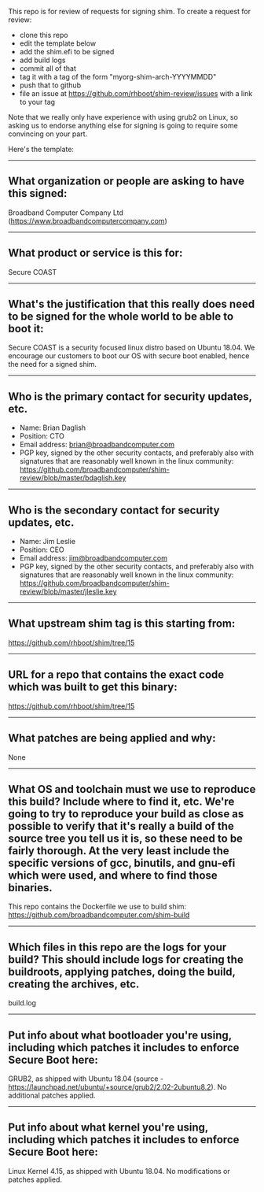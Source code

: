 This repo is for review of requests for signing shim.  To create a request for review:

- clone this repo
- edit the template below
- add the shim.efi to be signed
- add build logs
- commit all of that
- tag it with a tag of the form "myorg-shim-arch-YYYYMMDD"
- push that to github
- file an issue at https://github.com/rhboot/shim-review/issues with a link to your tag

Note that we really only have experience with using grub2 on Linux, so asking
us to endorse anything else for signing is going to require some convincing on
your part.

Here's the template:

-------------------------------------------------------------------------------
What organization or people are asking to have this signed:
-------------------------------------------------------------------------------
Broadband Computer Company Ltd (https://www.broadbandcomputercompany.com)

-------------------------------------------------------------------------------
What product or service is this for:
-------------------------------------------------------------------------------
Secure COAST

-------------------------------------------------------------------------------
What's the justification that this really does need to be signed for the whole world to be able to boot it:
-------------------------------------------------------------------------------
Secure COAST is a security focused linux distro based on Ubuntu 18.04. 
We encourage our customers to boot our OS with secure boot enabled, hence the need for a 
signed shim.

-------------------------------------------------------------------------------
Who is the primary contact for security updates, etc.
-------------------------------------------------------------------------------
- Name: Brian Daglish
- Position: CTO
- Email address: brian@broadbandcomputer.com
- PGP key, signed by the other security contacts, and preferably also with signatures that are reasonably well known in the linux community: https://github.com/broadbandcomputer/shim-review/blob/master/bdaglish.key

-------------------------------------------------------------------------------
Who is the secondary contact for security updates, etc.
-------------------------------------------------------------------------------
- Name: Jim Leslie
- Position: CEO
- Email address: jim@broadbandcomputer.com
- PGP key, signed by the other security contacts, and preferably also with signatures that are reasonably well known in the linux community: https://github.com/broadbandcomputer/shim-review/blob/master/jleslie.key

-------------------------------------------------------------------------------
What upstream shim tag is this starting from:
-------------------------------------------------------------------------------
https://github.com/rhboot/shim/tree/15

-------------------------------------------------------------------------------
URL for a repo that contains the exact code which was built to get this binary:
-------------------------------------------------------------------------------
https://github.com/rhboot/shim/tree/15

-------------------------------------------------------------------------------
What patches are being applied and why:
-------------------------------------------------------------------------------
None

-------------------------------------------------------------------------------
What OS and toolchain must we use to reproduce this build?  Include where to find it, etc.  We're going to try to reproduce your build as close as possible to verify that it's really a build of the source tree you tell us it is, so these need to be fairly thorough. At the very least include the specific versions of gcc, binutils, and gnu-efi which were used, and where to find those binaries.
-------------------------------------------------------------------------------
This repo contains the Dockerfile we use to build shim: https://github.com/broadbandcomputer.com/shim-build

-------------------------------------------------------------------------------
Which files in this repo are the logs for your build?   This should include logs for creating the buildroots, applying patches, doing the build, creating the archives, etc.
-------------------------------------------------------------------------------
build.log

-------------------------------------------------------------------------------
Put info about what bootloader you're using, including which patches it includes to enforce Secure Boot here:
-------------------------------------------------------------------------------
GRUB2, as shipped with Ubuntu 18.04 (source - https://launchpad.net/ubuntu/+source/grub2/2.02-2ubuntu8.2). No additional patches applied.

-------------------------------------------------------------------------------
Put info about what kernel you're using, including which patches it includes to enforce Secure Boot here:
-------------------------------------------------------------------------------
Linux Kernel 4.15, as shipped with Ubuntu 18.04. No modifications or patches applied.

